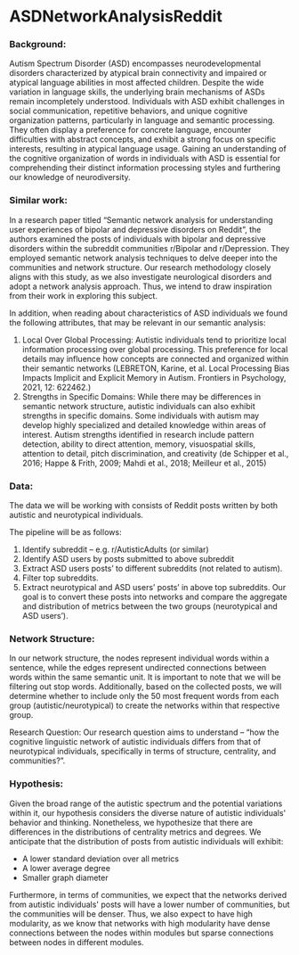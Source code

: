 # ASDNetworkAnalysisReddit

### Background:

Autism Spectrum Disorder (ASD) encompasses neurodevelopmental disorders characterized by atypical brain connectivity and impaired or atypical language abilities in most affected children. Despite the wide variation in language skills, the underlying brain mechanisms of ASDs remain incompletely understood. Individuals with ASD exhibit challenges in social communication, repetitive behaviors, and unique cognitive organization patterns, particularly in language and semantic processing. They often display a preference for concrete language, encounter difficulties with abstract concepts, and exhibit a strong focus on specific interests, resulting in atypical language usage. Gaining an understanding of the cognitive organization of words in individuals with ASD is essential for comprehending their distinct information processing styles and furthering our knowledge of neurodiversity. 

### Similar work:
In a research paper titled “Semantic network analysis for understanding user experiences of bipolar and depressive disorders on Reddit”, the authors examined the posts of individuals with bipolar and depressive disorders within the subreddit communities r/Bipolar and r/Depression. They employed semantic network analysis techniques to delve deeper into the communities and network structure. Our research methodology closely aligns with this study, as we also investigate neurological disorders and adopt a network analysis approach. Thus, we intend to draw inspiration from their work in exploring this subject.

In addition, when reading about characteristics of ASD individuals we found the following attributes, that may be relevant in our semantic analysis:

1.	Local Over Global Processing: Autistic individuals tend to prioritize local information processing over global processing. This preference for local details may influence how concepts are connected and organized within their semantic networks (LEBRETON, Karine, et al. Local Processing Bias Impacts Implicit and Explicit Memory in Autism. Frontiers in Psychology, 2021, 12: 622462.‏)
2.	Strengths in Specific Domains: While there may be differences in semantic network structure, autistic individuals can also exhibit strengths in specific domains. Some individuals with autism may develop highly specialized and detailed knowledge within areas of interest. Autism strengths identified in research include pattern detection, ability to direct attention, memory, visuospatial skills, attention to detail, pitch discrimination, and creativity (de Schipper et al., 2016; Happe & Frith, 2009; Mahdi et al., 2018; Meilleur et al., 2015)

### Data:
The data we will be working with consists of Reddit posts written by both autistic and neurotypical individuals. 

The pipeline will be as follows:

1.	Identify subreddit – e.g. r/AutisticAdults (or similar)
2.	Identify ASD users by posts submitted to above subreddit  
3.	Extract ASD users posts’ to different subreddits (not related to autism).
4.	Filter top subreddits.
5.	Extract neurotypical and ASD users’ posts’ in above top subreddits.
Our goal is to convert these posts into networks and compare the aggregate and distribution of metrics between the two groups (neurotypical and ASD users’).

### Network Structure:
In our network structure, the nodes represent individual words within a sentence, while the edges represent undirected connections between words within the same semantic unit. It is important to note that we will be filtering out stop words. Additionally, based on the collected posts, we will determine whether to include only the 50 most frequent words from each group (autistic/neurotypical) to create the networks within that respective group.

Research Question:
Our research question aims to understand – “how the cognitive linguistic network of autistic individuals differs from that of neurotypical individuals, specifically in terms of structure, centrality, and communities?”.

### Hypothesis:
Given the broad range of the autistic spectrum and the potential variations within it, our hypothesis considers the diverse nature of autistic individuals' behavior and thinking. Nonetheless, we hypothesize that there are differences in the distributions of centrality metrics and degrees. 
We anticipate that the distribution of posts from autistic individuals will exhibit:
-	A lower standard deviation over all metrics 
-	A lower average degree
-	Smaller graph diameter 

Furthermore, in terms of communities, we expect that the networks derived from autistic individuals' posts will have a lower number of communities, but the communities will be denser. Thus, we also expect to have high modularity, as we know that networks with high modularity have dense connections between the nodes within modules but sparse connections between nodes in different modules.



